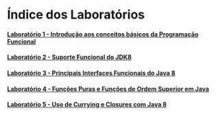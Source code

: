 # Índice dos Laboratórios

#### [Laboratório 1 - Introdução aos conceitos básicos da Programação Funcional](https://github.com/corelioBH/design-app-java/tree/master/Programacao%20Funcional/src/laboratorio1/)
#### [Laboratório 2 - Suporte Funcional do JDK8](https://github.com/corelioBH/design-app-java/tree/master/Programacao%20Funcional/src/laboratorio2/)
#### [Laboratório 3 - Principais Interfaces Funcionais do Java 8](https://github.com/corelioBH/design-app-java/tree/master/Programacao%20Funcional/src/laboratorio3/)
#### [Laboratório 4 - Funções Puras e Funções de Ordem Superior em Java](https://github.com/corelioBH/design-app-java/tree/master/Programacao%20Funcional/src/laboratorio4/)
#### [Laboratório 5 - Uso de Currying e Closures com Java 8](https://github.com/corelioBH/design-app-java/tree/master/Programacao%20Funcional/src/laboratorio5/)
